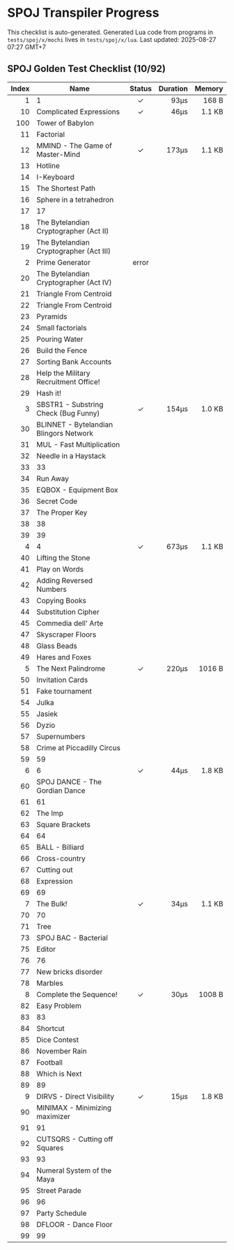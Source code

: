 # SPOJ Transpiler Progress

This checklist is auto-generated.
Generated Lua code from programs in `tests/spoj/x/mochi` lives in `tests/spoj/x/lua`.
Last updated: 2025-08-27 07:27 GMT+7

## SPOJ Golden Test Checklist (10/92)
| Index | Name | Status | Duration | Memory |
|------:|------|:-----:|---------:|-------:|
| 1 | 1 | ✓ | 93µs | 168 B |
| 10 | Complicated Expressions | ✓ | 46µs | 1.1 KB |
| 100 | Tower of Babylon |   |  |  |
| 11 | Factorial |   |  |  |
| 12 | MMIND - The Game of Master-Mind | ✓ | 173µs | 1.1 KB |
| 13 | Hotline |   |  |  |
| 14 | I-Keyboard |   |  |  |
| 15 | The Shortest Path |   |  |  |
| 16 | Sphere in a tetrahedron |   |  |  |
| 17 | 17 |   |  |  |
| 18 | The Bytelandian Cryptographer (Act II) |   |  |  |
| 19 | The Bytelandian Cryptographer (Act III) |   |  |  |
| 2 | Prime Generator | error |  |  |
| 20 | The Bytelandian Cryptographer (Act IV) |   |  |  |
| 21 | Triangle From Centroid |   |  |  |
| 22 | Triangle From Centroid |   |  |  |
| 23 | Pyramids |   |  |  |
| 24 | Small factorials |   |  |  |
| 25 | Pouring Water |   |  |  |
| 26 | Build the Fence |   |  |  |
| 27 | Sorting Bank Accounts |   |  |  |
| 28 | Help the Military Recruitment Office! |   |  |  |
| 29 | Hash it! |   |  |  |
| 3 | SBSTR1 - Substring Check (Bug Funny) | ✓ | 154µs | 1.0 KB |
| 30 | BLINNET - Bytelandian Blingors Network |   |  |  |
| 31 | MUL - Fast Multiplication |   |  |  |
| 32 | Needle in a Haystack |   |  |  |
| 33 | 33 |   |  |  |
| 34 | Run Away |   |  |  |
| 35 | EQBOX - Equipment Box |   |  |  |
| 36 | Secret Code |   |  |  |
| 37 | The Proper Key |   |  |  |
| 38 | 38 |   |  |  |
| 39 | 39 |   |  |  |
| 4 | 4 | ✓ | 673µs | 1.1 KB |
| 40 | Lifting the Stone |   |  |  |
| 41 | Play on Words |   |  |  |
| 42 | Adding Reversed Numbers |   |  |  |
| 43 | Copying Books |   |  |  |
| 44 | Substitution Cipher |   |  |  |
| 45 | Commedia dell' Arte |   |  |  |
| 47 | Skyscraper Floors |   |  |  |
| 48 | Glass Beads |   |  |  |
| 49 | Hares and Foxes |   |  |  |
| 5 | The Next Palindrome | ✓ | 220µs | 1016 B |
| 50 | Invitation Cards |   |  |  |
| 51 | Fake tournament |   |  |  |
| 54 | Julka |   |  |  |
| 55 | Jasiek |   |  |  |
| 56 | Dyzio |   |  |  |
| 57 | Supernumbers |   |  |  |
| 58 | Crime at Piccadilly Circus |   |  |  |
| 59 | 59 |   |  |  |
| 6 | 6 | ✓ | 44µs | 1.8 KB |
| 60 | SPOJ DANCE - The Gordian Dance |   |  |  |
| 61 | 61 |   |  |  |
| 62 | The Imp |   |  |  |
| 63 | Square Brackets |   |  |  |
| 64 | 64 |   |  |  |
| 65 | BALL - Billiard |   |  |  |
| 66 | Cross-country |   |  |  |
| 67 | Cutting out |   |  |  |
| 68 | Expression |   |  |  |
| 69 | 69 |   |  |  |
| 7 | The Bulk! | ✓ | 34µs | 1.1 KB |
| 70 | 70 |   |  |  |
| 71 | Tree |   |  |  |
| 73 | SPOJ BAC - Bacterial |   |  |  |
| 75 | Editor |   |  |  |
| 76 | 76 |   |  |  |
| 77 | New bricks disorder |   |  |  |
| 78 | Marbles |   |  |  |
| 8 | Complete the Sequence! | ✓ | 30µs | 1008 B |
| 82 | Easy Problem |   |  |  |
| 83 | 83 |   |  |  |
| 84 | Shortcut |   |  |  |
| 85 | Dice Contest |   |  |  |
| 86 | November Rain |   |  |  |
| 87 | Football |   |  |  |
| 88 | Which is Next |   |  |  |
| 89 | 89 |   |  |  |
| 9 | DIRVS - Direct Visibility | ✓ | 15µs | 1.8 KB |
| 90 | MINIMAX - Minimizing maximizer |   |  |  |
| 91 | 91 |   |  |  |
| 92 | CUTSQRS - Cutting off Squares |   |  |  |
| 93 | 93 |   |  |  |
| 94 | Numeral System of the Maya |   |  |  |
| 95 | Street Parade |   |  |  |
| 96 | 96 |   |  |  |
| 97 | Party Schedule |   |  |  |
| 98 | DFLOOR - Dance Floor |   |  |  |
| 99 | 99 |   |  |  |
